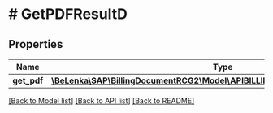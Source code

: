 # # GetPDFResultD

## Properties

Name | Type | Description | Notes
------------ | ------------- | ------------- | -------------
**get_pdf** | [**\BeLenka\SAP\BillingDocumentRCG2\Model\APIBILLINGDOCUMENTSRVGetPDFResult**](APIBILLINGDOCUMENTSRVGetPDFResult.md) |  | [optional]

[[Back to Model list]](../../README.md#models) [[Back to API list]](../../README.md#endpoints) [[Back to README]](../../README.md)
